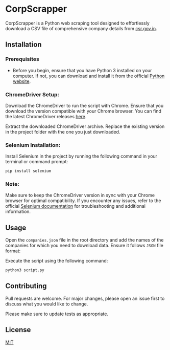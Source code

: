 # CorpScrapper

CorpScrapper is a Python web scraping tool designed to effortlessly download a CSV file of comprehensive company details from [csr.gov.in](https://csr.gov.in/content/csr/global/master/home/ExploreCsrData/company-wise.html).

## Installation

### Prerequisites

* Before you begin, ensure that you have Python 3 installed on your computer. If not, you can download and install it from the official [Python website](https://www.python.org/downloads/).


### ChromeDriver Setup:

Download the ChromeDriver to run the script with Chrome. Ensure that you download the version compatible with your Chrome browser. You can find the latest ChromeDriver releases [here](https://chromedriver.chromium.org/downloads).

Extract the downloaded ChromeDriver archive.
Replace the existing version in the project folder with the one you just downloaded.

### Selenium Installation:

Install Selenium in the project by running the following command in your terminal or command prompt:
```bash
pip install selenium
```

### Note:

Make sure to keep the ChromeDriver version in sync with your Chrome browser for optimal compatibility.
If you encounter any issues, refer to the official [Selenium documentation](https://www.selenium.dev/selenium/docs/api/py/index.html) for troubleshooting and additional information.


## Usage

Open the `companies.json` file in the root directory and add the names of the companies for which you need to download data. Ensure it follows `JSON` file format:

Execute the script using the following command:
```python
python3 script.py
```

## Contributing

Pull requests are welcome. For major changes, please open an issue first
to discuss what you would like to change.

Please make sure to update tests as appropriate.

## License

[MIT](https://choosealicense.com/licenses/mit/)
